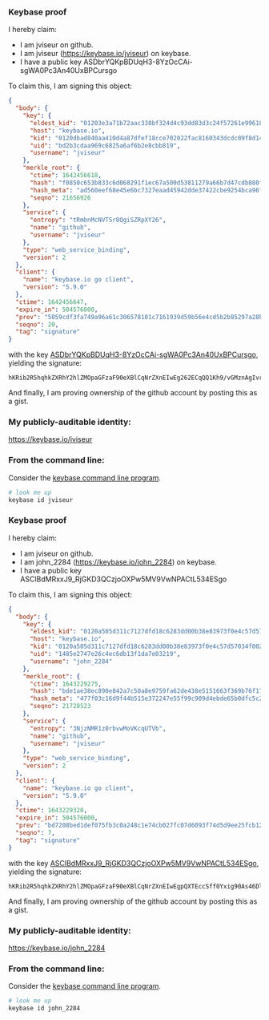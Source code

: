 ### Keybase proof

I hereby claim:

  * I am jviseur on github.
  * I am jviseur (https://keybase.io/jviseur) on keybase.
  * I have a public key ASDbrYQKpBDUqH3-8YzOcCAi-sgWA0Pc3An40UxBPCursgo

To claim this, I am signing this object:

```json
{
  "body": {
    "key": {
      "eldest_kid": "01203e3a71b72aac338bf324d4c93dd83d3c24f57261e9961847cad32b1e8ead84330a",
      "host": "keybase.io",
      "kid": "0120dbad840aa410d4a87dfef18cce702022fac8160343dcdc09f8d14c413c2babb20a",
      "uid": "bd2b3cdaa969c6825a6af6b2e8cbb819",
      "username": "jviseur"
    },
    "merkle_root": {
      "ctime": 1642456618,
      "hash": "f0850c653b833c6d068291f1ec67a500d53811279a66b7d47cdb880f93c1664fffb8a5889af5853096f7fccffe109c2b58abb88a272d7348e3663e97c47a55a6",
      "hash_meta": "ad560eef68e45e6bc7327eaad45942dde37422cbe9254bca96f59a6124c9ad01",
      "seqno": 21656926
    },
    "service": {
      "entropy": "tRmbnMcNVTSr8QgiSZRpXY26",
      "name": "github",
      "username": "jviseur"
    },
    "type": "web_service_binding",
    "version": 2
  },
  "client": {
    "name": "keybase.io go client",
    "version": "5.9.0"
  },
  "ctime": 1642456647,
  "expire_in": 504576000,
  "prev": "5059cdf3fa749a96a61c306578101c7161939d59b56e4cd5b2b85297a28b549d",
  "seqno": 20,
  "tag": "signature"
}
```

with the key [ASDbrYQKpBDUqH3-8YzOcCAi-sgWA0Pc3An40UxBPCursgo](https://keybase.io/jviseur), yielding the signature:

```
hKRib2R5hqhkZXRhY2hlZMOpaGFzaF90eXBlCqNrZXnEIwEg262ECqQQ1Kh9/vGMznAgIvrIFgND3NwJ+NFMQTwrq7IKp3BheWxvYWTESpcCFMQgUFnN8/p0mpamHDBleBAccWGTnVm1bkzVsrhSl6KLVJ3EIODhs8taPUVdGrIKCrqBwZjRmXNKEpN+VWd119cc2pvBAgHCo3NpZ8RACg6cmmNv7TSnV+vNL9lxnaHwsQPDoYefY4Zh8gAEdXUHFJMWunvZTgWcdc1fKCJKtbG+5EsR7Sp37pYGVXjNDqhzaWdfdHlwZSCkaGFzaIKkdHlwZQildmFsdWXEIDwABBg1CqGUvGAs7bCPq2EvfneYflpD9/a2GtYq40gco3RhZ80CAqd2ZXJzaW9uAQ==

```

And finally, I am proving ownership of the github account by posting this as a gist.

### My publicly-auditable identity:

https://keybase.io/jviseur

### From the command line:

Consider the [keybase command line program](https://keybase.io/download).

```bash
# look me up
keybase id jviseur
```

### Keybase proof

I hereby claim:

  * I am jviseur on github.
  * I am john_2284 (https://keybase.io/john_2284) on keybase.
  * I have a public key ASClBdMRxxJ9_RjGKD3QCzjoOXPw5MV9VwNPACtL534ESgo

To claim this, I am signing this object:

```json
{
  "body": {
    "key": {
      "eldest_kid": "0120a505d311c7127dfd18c6283dd00b38e83973f0e4c57d57034f002b4be77e044a0a",
      "host": "keybase.io",
      "kid": "0120a505d311c7127dfd18c6283dd00b38e83973f0e4c57d57034f002b4be77e044a0a",
      "uid": "1485e2747e26c4ec6db13f1da7e03219",
      "username": "john_2284"
    },
    "merkle_root": {
      "ctime": 1643229275,
      "hash": "bde1ae38ec890e842a7c50a8e9759fa62de438e5151663f369b76f1775e6e27da91645d18a00c56581b7332f5253d21660439ec652cfe7a638d43a995feceea5",
      "hash_meta": "477f03c16d9f44b515e372247e55f99c909d4ebde65b0dfc5c2d9eab51101198",
      "seqno": 21728523
    },
    "service": {
      "entropy": "3NjzNMR1z0rbvwMoVKcqUTVb",
      "name": "github",
      "username": "jviseur"
    },
    "type": "web_service_binding",
    "version": 2
  },
  "client": {
    "name": "keybase.io go client",
    "version": "5.9.0"
  },
  "ctime": 1643229320,
  "expire_in": 504576000,
  "prev": "bd7208bed1def075fb3c0a248c1e74cb027fc07d6093f74d5d9ee25fcb12b0c6",
  "seqno": 7,
  "tag": "signature"
}
```

with the key [ASClBdMRxxJ9_RjGKD3QCzjoOXPw5MV9VwNPACtL534ESgo](https://keybase.io/john_2284), yielding the signature:

```
hKRib2R5hqhkZXRhY2hlZMOpaGFzaF90eXBlCqNrZXnEIwEgpQXTEccSff0Yxig90As46Dlz8OTFfVcDTwArS+d+BEoKp3BheWxvYWTESpcCB8QgvXIIvtHe8HX7PAokjB50ywJ/wH1gk/dNXZ7iX8sSsMbEIFzjOH/+/mN1SCnGJSv2D+okQ14E/EXFO9DMqtROA+zOAgHCo3NpZ8RAhZSEB5YUvULUsWK2Wqv61kIPYTrFMkg6GR+S1FURjS8M3CFjxw/bTHkXMoY9ebfPoW0EJ/UFafMvNf3yjioKAqhzaWdfdHlwZSCkaGFzaIKkdHlwZQildmFsdWXEIMmQL+kMgay4aUC5WJrmPkfETYgciHGzb7VjdniLiA7/o3RhZ80CAqd2ZXJzaW9uAQ==

```

And finally, I am proving ownership of the github account by posting this as a gist.

### My publicly-auditable identity:

https://keybase.io/john_2284

### From the command line:

Consider the [keybase command line program](https://keybase.io/download).

```bash
# look me up
keybase id john_2284
```
